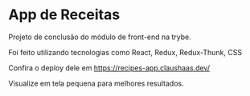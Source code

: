 # App de Receitas

Projeto de conclusão do módulo de front-end na trybe.

Foi feito utilizando tecnologias como React, Redux, Redux-Thunk, CSS

Confira o deploy dele em https://recipes-app.claushaas.dev/

Visualize em tela pequena para melhores resultados.

<!-- Olá, Tryber!
Esse é apenas um arquivo inicial para o README do seu projeto.
É essencial que você preencha esse documento por conta própria, ok?
Não deixe de usar nossas dicas de escrita de README de projetos, e deixe sua criatividade brilhar!
:warning: IMPORTANTE: você precisa deixar nítido:
- quais arquivos/pastas foram desenvolvidos por você; 
- quais arquivos/pastas foram desenvolvidos por outra pessoa estudante;
- quais arquivos/pastas foram desenvolvidos pela Trybe.
-->

